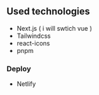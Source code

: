 ## Used technologies
- Next.js ( i will swtich vue )
- Tailwindcss
- react-icons 
- pnpm
### Deploy
- Netlify
